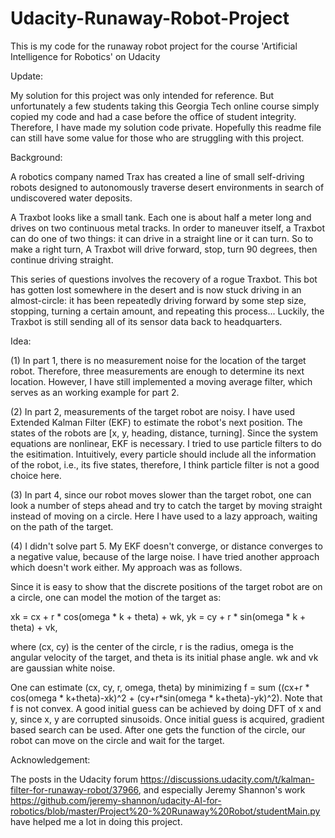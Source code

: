 # Udacity-Runaway-Robot-Project
This is my code for the runaway robot project for the course 'Artificial Intelligence for Robotics' on Udacity

Update: 

My solution for this project was only intended for reference. But unfortunately a few students taking this Georgia Tech online course simply copied my code and had a case before the office of student integrity. Therefore, I have made my solution code private. Hopefully this readme file can still have some value for those who are struggling with this project. 

Background:

A robotics company named Trax has created a line of small self-driving robots designed to autonomously traverse desert environments in search of undiscovered water deposits.

A Traxbot looks like a small tank. Each one is about half a meter long and drives on two continuous metal tracks. In order to maneuver itself, a Traxbot can do one of two things: it can drive in a straight line or it can turn. So to make a  right turn, A Traxbot will drive forward, stop, turn 90 degrees, then continue driving straight.

This series of questions involves the recovery of a rogue Traxbot. This bot has gotten lost somewhere in the desert and is now stuck driving in an almost-circle: it has been repeatedly driving forward by some step size, stopping, turning a certain amount, and repeating this process... Luckily, the Traxbot is still sending all of its sensor data back to headquarters.

Idea:

(1) In part 1, there is no measurement noise for the location of the target robot. Therefore, three measurements are enough to determine its next location. However, I have still implemented a moving average filter, which serves as an working example for part 2. 

(2) In part 2, measurements of the target robot are noisy. I have used Extended Kalman Filter (EKF) to estimate the robot's next position. The states of the robots are [x, y, heading, distance, turning]. Since the system equations are nonlinear, EKF is necessary. I tried to use particle filters to do the esitimation. Intuitively, every particle should include all the information of the robot, i.e., its five states, therefore, I think particle filter is not a good choice here. 

(3) In part 4, since our robot moves slower than the target robot, one can look a number of steps ahead and try to catch the target by moving straight instead of moving on a circle. Here I have used to a lazy approach, waiting on the path of the target. 

(4) I didn't solve part 5. My EKF doesn't converge, or distance converges to a negative value, because of the large noise. I have tried another approach which doesn't work either. My approach was as follows. 

Since it is easy to show that the discrete positions of the target robot are on a circle, one can model the motion of the target as:
 
xk = cx + r * cos(omega * k + theta) + wk,
yk = cy + r * sin(omega * k + theta) + vk, 

where (cx, cy) is the center of the circle, r is the radius, omega is the angular velocity of the target, and theta is its initial phase angle. wk and vk are gaussian white noise.

One can estimate (cx, cy, r, omega, theta) by minimizing f = sum ((cx+r * cos(omega * k+theta)-xk)^2 + (cy+r*sin(omega * k+theta)-yk)^2). Note that f is not convex. A good initial guess can be achieved by doing DFT of x and y, since x, y are corrupted sinusoids. Once initial guess is acquired, gradient based search can be used. After one gets the function of the circle, our robot can move on the circle and wait for the target. 

Acknowledgement:

The posts in the Udacity forum https://discussions.udacity.com/t/kalman-filter-for-runaway-robot/37966, and especially Jeremy Shannon's work https://github.com/jeremy-shannon/udacity-AI-for-robotics/blob/master/Project%20-%20Runaway%20Robot/studentMain.py have helped me a lot in doing this project. 



